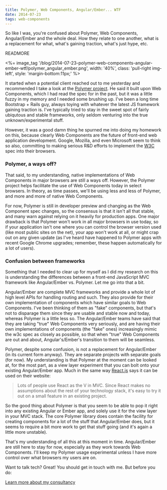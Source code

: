 ```yaml
---
title: Polymer, Web Components, Angular/Ember... WTF
date: 2014-07-23
tags: web-components
---
```


So like I was, you're confused about Polymer, Web Components, Angular/Ember and the whole deal. How they relate to one another, what is a replacement for what, what's gaining traction, what's just hype, etc.

READMORE

<p>
    <%= image_tag '/blog/2014-07-23-polymer-web-components-angular-ember-wtf/polymer_angular_ember.png', width: '40%', class: 'pull-right img-left', style: 'margin-bottom:11px;' %>
</p>

It started when a potential client reached out to me yesterday and recommended I take a look at the <a href='http://www.polymer-project.org/' target='_blank'>Polymer project</a>. He said it built upon Web Components, which I had read the spec for in the past, but it was a little fuzzy in my memory and I needed some brushing up. I've been a long time Bootstrap + Rails guy, always toying with whatever the latest JS framework gaining traction is. I've typically tried to stay in the sweet spot of fairly ubiqutous and stable frameworks, only seldom venturing into the true unknown/experimental stuff.

However, it was a good damn thing he spurned me into doing my homework on this, because clearly Web Components are the future of front-end web application development. Google, Mozilla, and even Microsoft seem to think so also, committing to making serious R&D efforts to implement the <a href='http://www.w3.org/TR/components-intro/' target='_blank'>W3C</a> spec into their browsers.

### Polymer, a ways off? ###

That said, to my understanding, native implementations of Web Components in major browsers are still a ways off. However, the Polymer project helps facilitate the use of Web Components today in select browsers. In theory, as time passes, we'll be using less and less of Polymer, and more and more of native Web Components.

For now, Polymer is still in developer preview and changing as the Web Component spec changes, so the consensus is that it isn't all that stable, and many warn against relying on it heavily for production apps. One major drawback is that Polymer won't work in all major browsers in use today, so if your application isn't one where you can control the browser version used (like most public sites on the net), your app won't work at all, or might crap out on any given update (as I've heard have happened to Polymer apps with recent Google Chrome upgrades; remember, these happen automatically for a lot of users).

### Confusion between frameworks ###

Something that I needed to clear up for myself as I did my research on this is understanding the differences between a front-end JavaScript MVC framework like Angular/Ember vs. Polymer. Let me go into that a bit.

Angular/Ember are complete MVC frameworks and provide a whole lot of high level APIs for handling routing and such. They also provide for their own implementation of components which have similar goals to Web Components. I've been thinking of them as "fake" components, but that's not to disparage them since they are usable and stable now and today, whereas Polymer is a little less so. The Angular/Ember teams have said that they are taking "true" Web Components very seriously, and are having their own implementations of components (the "fake" ones) increasingly mimic the w3c spec as closely as possible, so that when "true" Web Components are out and about, Angular's/Ember's transition to them will be seamless.

Polymer, despite some confusion, is not a replacement for Angular/Ember (in its current form anyway). They are separate projects with separate goals (for now). My understanding is that Polymer at the moment can be looked at, for the most part, as a view layer experiment that you can bolt onto your existing Angular/Ember app. Much in the same way <a href='http://facebook.github.io/react/index.html' target='_blank'>React.js</a> says it can be used on their website:

> Lots of people use React as the V in MVC. Since React makes no assumptions about the rest of your technology stack, it's easy to try it out on a small feature in an existing project.

So the good thing about Polymer is that you seem to be able to pop it right into any existing Angular or Ember app, and solely use it for the view layer in your MVC stack. The core Polymer library does contain the facility for creating components for a lot of the stuff that Angular/Ember does, but it seems to require a bit more work to get that stuff going (and it's again a little more unstable).

That's my understanding of all this at this moment in time. Angular/Ember are still here to stay for now, especially as they work towards Web Components. I'll keep my Polymer usage experimental unless I have more control over what browsers my users are on.

Want to talk tech? Great! You should get in touch with me. But before you do:

<a href='http://ryanandcarlos.com/' class='btn btn-primary' target='_blank'>Learn more about my consultancy</a>
